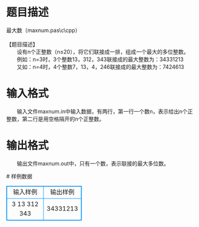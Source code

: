 # 

 
 # 题目描述 
<p>
 最大数（maxnum.pas\c\cpp） <br><br>【题目描述】 <br>　　设有n个正整数（n≤20），将它们联接成一排，组成一个最大的多位整数。<br>　　例如：n=3时，3个整数13，312，343联接成的最大整数为：34331213<br>　　又如：n=4时，4个整数7，13，4，246联接成的最大整数为：7424613<br></p> 

 
 # 输入格式 
<p>
　　输入文件maxnum.in中输入数据，有两行，第一行一个数n，表示给出n个正整数，第二行是用空格隔开的n个正整数。</p> 

 
 # 输出格式 
<p>
　　输出文件maxnum.out中，只有一个数，表示联接的最大多位数。</p> 
# 样例数据
<style>
        table,table tr th, table tr td { border:1px solid #0094ff; }
        table { width: 200px; min-height: 25px; line-height: 25px; text-align: center; border-collapse: collapse;}   
    </style>
<table>
	<tr>
		<td>输入样例</td>
		<td>输出样例</td>
	</tr>
<tr><td>3
13 312 343
</td><td>34331213</td></tr></table>
